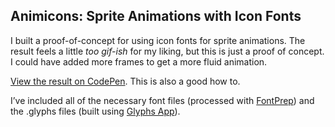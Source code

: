 ## Animicons: Sprite Animations with Icon Fonts

I built a proof-of-concept for using icon fonts for sprite animations. The result feels a little _too gif-ish_ for my liking, but this is just a proof of concept. I could have added more frames to get a more fluid animation.

[View the result on CodePen](http://codepen.io/briangonzalez/pen/hdHKm). This is also a good how to.

I’ve included all of the necessary font files (processed with [FontPrep](http://fontprep.com)) and the .glyphs files (built using [Glyphs App](http://glyphsapp.com)).